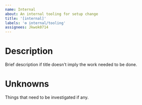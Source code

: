 ```yaml
---
name: Internal
about: An internal tooling for setup change
title: '[internal]'
labels: '⚙️ internal/tooling'
assignees: Jkwok0714
---
```


# Description

Brief description if title doesn't imply the work needed to be done.

# Unknowns

Things that need to be investigated if any.
